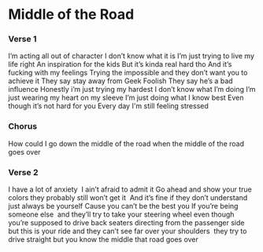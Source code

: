 # Middle of the Road

### Verse 1 
I’m acting all out of character
I don’t know what it is
I’m just trying to live my life right
An inspiration for the kids
But it’s kinda real hard tho
And it’s fucking with my feelings
Trying the impossible
and they don’t want you to achieve it
They say stay away from Geek Foolish
They say he’s a bad influence
Honestly i’m just trying my hardest
I don’t know what I’m doing
I’m just wearing my heart on my sleeve
I’m just doing what I know best
Even though it’s not hard for you
Every day I'm still feeling stressed

###  Chorus
How could I go down the middle of the road when the middle of the road goes over

### Verse 2
I have a lot of anxiety 
I ain’t afraid to admit it
Go ahead and show your true colors
they probably still won’t get it 
And it’s fine if they don’t understand
just always be yourself
Cause you can’t be the best you
If you’re being someone else 
and they’ll try to take your steering wheel
even though you’re supposed to drive
back seaters directing from the passenger side
but this is your ride
and they can’t see far over your shoulders 
they try to drive straight
but you know the middle that road goes over
